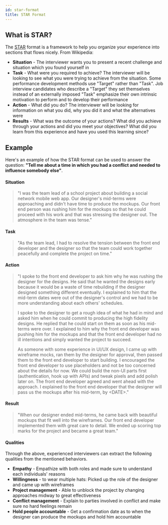 ```yaml
---
id: star-format
title: STAR Format
---
```


## What is STAR?

The [STAR](https://en.wikipedia.org/wiki/Situation,_task,_action,_result) format is a framework to help you organize your experience into sections that flows nicely. From Wikipedia:

- **Situation** - The interviewer wants you to present a recent challenge and situation which you found yourself in
- **Task** - What were you required to achieve? The interviewer will be looking to see what you were trying to achieve from the situation. Some performance development methods use "Target" rather than "Task". Job interview candidates who describe a "Target" they set themselves instead of an externally imposed "Task" emphasize their own intrinsic motivation to perform and to develop their performance
- **Action** - What did you do? The interviewer will be looking for information on what you did, why you did it and what the alternatives were
- **Results** - What was the outcome of your actions? What did you achieve through your actions and did you meet your objectives? What did you learn from this experience and have you used this learning since?

## Example

Here's an example of how the STAR format can be used to answer the question: **"Tell me about a time in which you had a conflict and needed to influence somebody else"**.

#### Situation

> "I was the team lead of a school project about building a social network mobile web app. Our designer's mid-terms were approaching and didn't have time to produce the mockups. Our front end person was rushing him for the mockups so that he could proceed with his work and that was stressing the designer out. The atmosphere in the team was tense."

#### Task

> "As the team lead, I had to resolve the tension between the front end developer and the designer so that the team could work together peacefully and complete the project on time."

#### Action

> "I spoke to the front end developer to ask him why he was rushing the designer for the designs. He said that he wanted the designs early because it would be a waste of time rebuilding if the designer designed something different eventually. I explained to him that the mid-term dates were out of the designer's control and we had to be more understanding about each others' schedules.
>
> I spoke to the designer to get a rough idea of what he had in mind and asked him when he could commit to producing the high fidelity designs. He replied that he could start on them as soon as his mid-terms were over. I explained to him why the front end developer was pushing him for the mockups and that the front end developer had no ill intentions and simply wanted the project to succeed.
>
> As someone with some experience in UI/UX design, I came up with wireframe mocks, ran them by the designer for approval, then passed them to the front end developer to start building. I encouraged the front end developer to use placeholders and not be too concerned about the details for now. We could build the non-UI parts first (authentication, hook up with APIs) and tweak pixels and add polish later on. The front end developer agreed and went ahead with the approach. I explained to the front end developer that the designer will pass us the mockups after his mid-term, by &lt;DATE&gt;."

#### Result

> "When our designer ended mid-terms, he came back with beautiful mockups that fit well into the wireframes. Our front end developer implemented them with great care to detail. We ended up scoring top marks for the project and became a great team."

#### Qualities

Through the above, experienced interviewers can extract the following qualities from the mentioned behaviors.

- **Empathy** - Empathize with both roles and made sure to understand each individuals' reasons
- **Willingness** - to wear multiple hats: Picked up the role of the designer and came up with wireframes
- **Project management** - Able to unblock the project by changing approaches midway to great effectiveness
- **Conflict management** - Explain to parties involved in conflict and make sure no hard feelings remain
- **Hold people accountable** - Get a confirmation date as to when the designer can produce the mockups and hold him accountable
